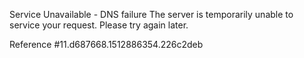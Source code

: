 Service Unavailable - DNS failure The server is temporarily unable to service your request. Please try again later.

Reference #11.d687668.1512886354.226c2deb